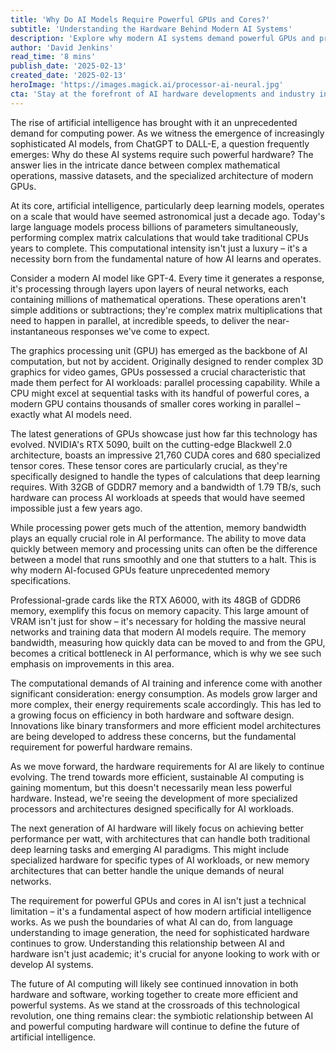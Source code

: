 ```yaml
---
title: 'Why Do AI Models Require Powerful GPUs and Cores?'
subtitle: 'Understanding the Hardware Behind Modern AI Systems'
description: 'Explore why modern AI systems demand powerful GPUs and processing cores, from the fundamentals of parallel processing to memory requirements and energy considerations. Learn how the evolution of hardware architecture has shaped AI development and what the future holds for AI computing.'
author: 'David Jenkins'
read_time: '8 mins'
publish_date: '2025-02-13'
created_date: '2025-02-13'
heroImage: 'https://images.magick.ai/processor-ai-neural.jpg'
cta: 'Stay at the forefront of AI hardware developments and industry insights. Follow us on LinkedIn for regular updates on the latest technological breakthroughs in AI computing architecture.'
---
```


The rise of artificial intelligence has brought with it an unprecedented demand for computing power. As we witness the emergence of increasingly sophisticated AI models, from ChatGPT to DALL-E, a question frequently emerges: Why do these AI systems require such powerful hardware? The answer lies in the intricate dance between complex mathematical operations, massive datasets, and the specialized architecture of modern GPUs.

At its core, artificial intelligence, particularly deep learning models, operates on a scale that would have seemed astronomical just a decade ago. Today's large language models process billions of parameters simultaneously, performing complex matrix calculations that would take traditional CPUs years to complete. This computational intensity isn't just a luxury – it's a necessity born from the fundamental nature of how AI learns and operates.

Consider a modern AI model like GPT-4. Every time it generates a response, it's processing through layers upon layers of neural networks, each containing millions of mathematical operations. These operations aren't simple additions or subtractions; they're complex matrix multiplications that need to happen in parallel, at incredible speeds, to deliver the near-instantaneous responses we've come to expect.

The graphics processing unit (GPU) has emerged as the backbone of AI computation, but not by accident. Originally designed to render complex 3D graphics for video games, GPUs possessed a crucial characteristic that made them perfect for AI workloads: parallel processing capability. While a CPU might excel at sequential tasks with its handful of powerful cores, a modern GPU contains thousands of smaller cores working in parallel – exactly what AI models need.

The latest generations of GPUs showcase just how far this technology has evolved. NVIDIA's RTX 5090, built on the cutting-edge Blackwell 2.0 architecture, boasts an impressive 21,760 CUDA cores and 680 specialized tensor cores. These tensor cores are particularly crucial, as they're specifically designed to handle the types of calculations that deep learning requires. With 32GB of GDDR7 memory and a bandwidth of 1.79 TB/s, such hardware can process AI workloads at speeds that would have seemed impossible just a few years ago.

While processing power gets much of the attention, memory bandwidth plays an equally crucial role in AI performance. The ability to move data quickly between memory and processing units can often be the difference between a model that runs smoothly and one that stutters to a halt. This is why modern AI-focused GPUs feature unprecedented memory specifications.

Professional-grade cards like the RTX A6000, with its 48GB of GDDR6 memory, exemplify this focus on memory capacity. This large amount of VRAM isn't just for show – it's necessary for holding the massive neural networks and training data that modern AI models require. The memory bandwidth, measuring how quickly data can be moved to and from the GPU, becomes a critical bottleneck in AI performance, which is why we see such emphasis on improvements in this area.

The computational demands of AI training and inference come with another significant consideration: energy consumption. As models grow larger and more complex, their energy requirements scale accordingly. This has led to a growing focus on efficiency in both hardware and software design. Innovations like binary transformers and more efficient model architectures are being developed to address these concerns, but the fundamental requirement for powerful hardware remains.

As we move forward, the hardware requirements for AI are likely to continue evolving. The trend towards more efficient, sustainable AI computing is gaining momentum, but this doesn't necessarily mean less powerful hardware. Instead, we're seeing the development of more specialized processors and architectures designed specifically for AI workloads.

The next generation of AI hardware will likely focus on achieving better performance per watt, with architectures that can handle both traditional deep learning tasks and emerging AI paradigms. This might include specialized hardware for specific types of AI workloads, or new memory architectures that can better handle the unique demands of neural networks.

The requirement for powerful GPUs and cores in AI isn't just a technical limitation – it's a fundamental aspect of how modern artificial intelligence works. As we push the boundaries of what AI can do, from language understanding to image generation, the need for sophisticated hardware continues to grow. Understanding this relationship between AI and hardware isn't just academic; it's crucial for anyone looking to work with or develop AI systems.

The future of AI computing will likely see continued innovation in both hardware and software, working together to create more efficient and powerful systems. As we stand at the crossroads of this technological revolution, one thing remains clear: the symbiotic relationship between AI and powerful computing hardware will continue to define the future of artificial intelligence.